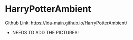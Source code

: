 # HarryPotterAmbient

Github Link: https://ida-main.github.io/HarryPotterAmbient/

- NEEDS TO ADD THE PICTURES! 

